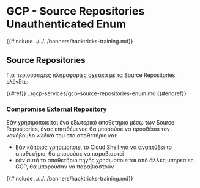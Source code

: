 # GCP - Source Repositories Unauthenticated Enum

{{#include ../../../banners/hacktricks-training.md}}

## Source Repositories

Για περισσότερες πληροφορίες σχετικά με τα Source Repositories, ελέγξτε:

{{#ref}}
../gcp-services/gcp-source-repositories-enum.md
{{#endref}}

### Compromise External Repository

Εάν χρησιμοποιείται ένα εξωτερικό αποθετήριο μέσω των Source Repositories, ένας επιτιθέμενος θα μπορούσε να προσθέσει τον κακόβουλο κώδικά του στο αποθετήριο και:

- Εάν κάποιος χρησιμοποιεί το Cloud Shell για να αναπτύξει το αποθετήριο, θα μπορούσε να παραβιαστεί
- εάν αυτό το αποθετήριο πηγής χρησιμοποιείται από άλλες υπηρεσίες GCP, θα μπορούσαν να παραβιαστούν

{{#include ../../../banners/hacktricks-training.md}}
